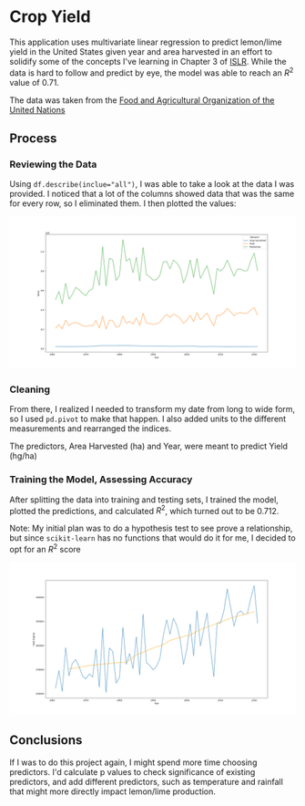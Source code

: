 # Crop Yield
This application uses multivariate linear regression to predict lemon/lime yield in the United States given year and area harvested in an effort to solidify some of the concepts I've learning in Chapter 3 of [ISLR](https://www.statlearning.com/). While the data is hard to follow and predict by eye, the model was able to reach an $R^2$ value of 0.71. 

The data was taken from the [Food and Agricultural Organization of the United Nations](https://www.fao.org/faostat/en/#data/QCL)

## Process
### Reviewing the Data
Using `df.describe(inclue="all")`, I was able to take a look at the data I was provided. I noticed that a lot of the columns showed data that was the same for every row, so I eliminated them. I then plotted the values:

![Multi LinePlot](plots/multi_lineplot.png)

### Cleaning
From there, I realized I needed to transform my date from long to wide form, so I used `pd.pivot` to make that happen. I also added units to the different measurements and rearranged the indices. 

The predictors, Area Harvested (ha) and Year, were meant to predict Yield (hg/ha)

### Training the Model, Assessing Accuracy
After splitting the data into training and testing sets, I trained the model, plotted the predictions, and calculated $R^2$, which turned out to be 0.712.

Note: My initial plan was to do a hypothesis test to see prove a relationship, but since `scikit-learn` has no functions that would do it for me, I decided to opt for an $R^2$ score

![Comparison](plots/comparison.png)

## Conclusions
If I was to do this project again, I might spend more time choosing predictors. I'd calculate p values to check significance of existing predictors, and add different predictors, such as temperature and rainfall that might more directly impact lemon/lime production.
